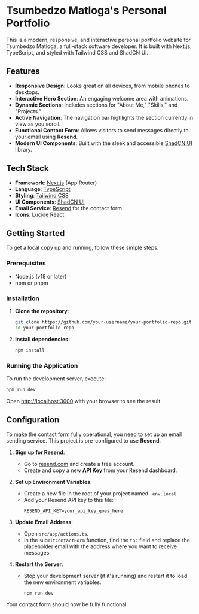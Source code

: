 # Tsumbedzo Matloga's Personal Portfolio

This is a modern, responsive, and interactive personal portfolio website for Tsumbedzo Matloga, a full-stack software developer. It is built with Next.js, TypeScript, and styled with Tailwind CSS and ShadCN UI.

## Features

- **Responsive Design**: Looks great on all devices, from mobile phones to desktops.
- **Interactive Hero Section**: An engaging welcome area with animations.
- **Dynamic Sections**: Includes sections for "About Me," "Skills," and "Projects."
- **Active Navigation**: The navigation bar highlights the section currently in view as you scroll.
- **Functional Contact Form**: Allows visitors to send messages directly to your email using **Resend**.
- **Modern UI Components**: Built with the sleek and accessible [ShadCN UI](https://ui.shadcn.com/) library.

## Tech Stack

- **Framework**: [Next.js](https://nextjs.org/) (App Router)
- **Language**: [TypeScript](https://www.typescriptlang.org/)
- **Styling**: [Tailwind CSS](https://tailwindcss.com/)
- **UI Components**: [ShadCN UI](https://ui.shadcn.com/)
- **Email Service**: [Resend](https://resend.com/) for the contact form.
- **Icons**: [Lucide React](https://lucide.dev/guide/packages/lucide-react)

## Getting Started

To get a local copy up and running, follow these simple steps.

### Prerequisites

- Node.js (v18 or later)
- npm or pnpm

### Installation

1.  **Clone the repository:**
    ```sh
    git clone https://github.com/your-username/your-portfolio-repo.git
    cd your-portfolio-repo
    ```

2.  **Install dependencies:**
    ```sh
    npm install
    ```

### Running the Application

To run the development server, execute:
```sh
npm run dev
```
Open [http://localhost:3000](http://localhost:3000) with your browser to see the result.

## Configuration

To make the contact form fully operational, you need to set up an email sending service. This project is pre-configured to use **Resend**.

1.  **Sign up for Resend**:
    - Go to [resend.com](https://resend.com/) and create a free account.
    - Create and copy a new **API Key** from your Resend dashboard.

2.  **Set up Environment Variables**:
    - Create a new file in the root of your project named `.env.local`.
    - Add your Resend API key to this file:
      ```
      RESEND_API_KEY=your_api_key_goes_here
      ```

3.  **Update Email Address**:
    - Open `src/app/actions.ts`.
    - In the `submitContactForm` function, find the `to:` field and replace the placeholder email with the address where you want to receive messages.

4.  **Restart the Server**:
    - Stop your development server (if it's running) and restart it to load the new environment variables.
      ```sh
      npm run dev
      ```

Your contact form should now be fully functional.
